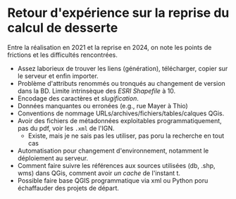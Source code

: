 # Retour d'expérience sur la reprise du calcul de desserte

Entre la réalisation en 2021 et la reprise en 2024, on note les points de frictions et les difficultés rencontrées.

- Assez laborieux de trouver les liens (génération), télécharger, copier sur le serveur et enfin importer.
- Problème d'attributs renommés ou tronqués au changement de version dans la BD. Limite intrinsèque des _ESRI Shapefile_ à 10.
- Encodage des caractères et _slugification_.
- Données manquantes ou erronées (e.g., rue Mayer à Thio)
- Conventions de nommage URLs/archives/fichiers/tables/calques QGis.
- Avoir des fichiers de métadonnées exploitables programmatiquement, pas du pdf, voir les `.xml` de l'IGN.
  - Existe, mais je ne sais pas les utiliser, pas poru la recherche en tout cas
- Automatisation pour changement d'environnement, notamment le déploiement au serveur.
- Comment faire suivre les références aux sources utilisées (db, .shp, wms) dans QGis, comment avoir _un cache_ de l'instant t.
- Possible faire base QGIS programmatique via xml ou Python poru échaffauder des projets de départ.
